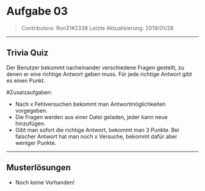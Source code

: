 # Aufgabe 03
> Contributors: Ron31#2338 
> Letzte Aktualisierung:  2019/01/28

---

## Trivia Quiz

Der Benutzer bekommt nacheinander verschiedene Fragen gestellt, zu denen er eine richtige Antwort geben muss.
Für jede richtige Antwort gibt es einen Punkt.

#Zusatzaufgaben:

- Nach x Fehlversuchen bekommt man Antwortmöglichkeiten vorgegeben.
- Die Fragen werden aus einer Datei geladen, jeder kann neue hinzufügen.
- Gibt man sofort die richtige Antwort, bekommt man 3 Punkte. Bei falscher Antwort hat man noch x Versuche, bekommt dafür aber weniger Punkte.

---

## Musterlösungen

- Noch keine Vorhanden!
